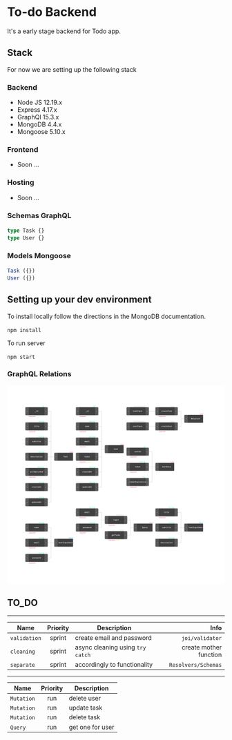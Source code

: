 # To-do Backend
It's a early stage backend for Todo app. 

## Stack
For now we are setting up the following stack

### Backend
* Node JS 12.19.x
* Express 4.17.x
* GraphQl 15.3.x
* MongoDB 4.4.x
* Mongoose 5.10.x

### Frontend
* Soon ...

### Hosting
* Soon ...

### Schemas GraphQL
```graphql
type Task {}
type User {}
```
### Models Mongoose
```javascript
Task ({})
User ({})
```

## Setting up your dev environment
To install locally follow the directions in the MongoDB documentation.

`npm install`

To run server

`npm start`

### GraphQL Relations
![Relations](/relations.png)


## TO_DO
---
| Name          | Priority | Description | Info |
| ------------- |:------:  | --------------|-----:|
| `validation`  |  sprint  | create email and password  | `joi/validator` |
| `cleaning`    |  sprint  | async cleaning using `try catch` | create mother function |
| `separate`    |  sprint  | accordingly to functionality | `Resolvers/Schemas` |
---
| Name          | Priority | Description |
| ------------- |:------:  | --------------|
| `Mutation`    |  run    | delete user  | 
| `Mutation`    |  run    | update task |
| `Mutation`    |  run    | delete task |
| `Query`       |  run    | get one for user |
